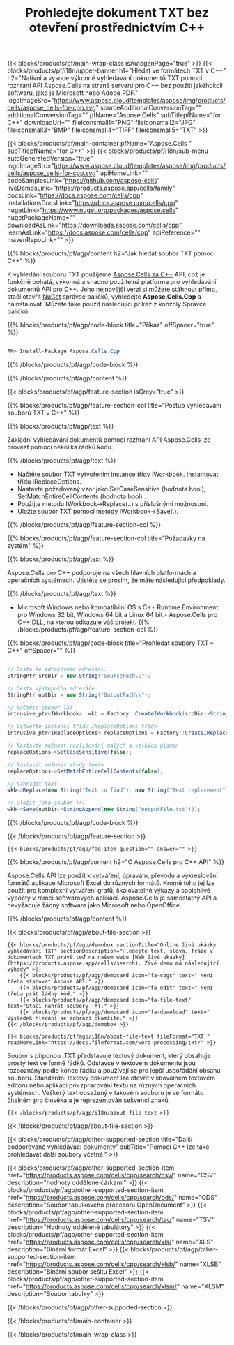 ﻿---
title: Prohledejte dokument TXT bez otevření prostřednictvím C++ 
weight: 5090
url: /cs/cpp/search/txt/ 
description: C++ ukázkový kód pro vyhledávání slov se vzorem v souboru TXT v C++ Runtime Environment pro Windows 32 bit, Windows 64 bit a Linux 64 bit.
---
{{< blocks/products/pf/main-wrap-class isAutogenPage="true" >}}
{{< blocks/products/pf/i18n/upper-banner h1="Hledat ve formátech TXT v C++" h2="Nativní a vysoce výkonné vyhledávání dokumentů TXT pomocí rozhraní API Aspose.Cells na straně serveru pro C++ bez použití jakéhokoli softwaru, jako je Microsoft nebo Adobe PDF." logoImageSrc="https://www.aspose.cloud/templates/aspose/img/products/cells/aspose_cells-for-cpp.svg" sourceAdditionalConversionTag="" additionalConversionTag="" pfName="Aspose.Cells" subTitlepfName="for C++" downloadUrl="" fileiconsmall1="PNG" fileiconsmall2="JPG" fileiconsmall3="BMP" fileiconsmall4="TIFF" fileiconsmall5="TXT" >}}

{{< blocks/products/pf/main-container pfName="Aspose.Cells " subTitlepfName="for C++" >}}
{{< blocks/products/pf/i18n/sub-menu autoGeneratedVersion="true" logoImageSrc="https://www.aspose.cloud/templates/aspose/img/products/cells/aspose_cells-for-cpp.svg" apiHomeLink="" codeSamplesLink="https://github.com/aspose-cells" liveDemosLink="https://products.aspose.app/cells/family" docsLink="https://docs.aspose.com/cells/cpp" installationsDocsLink="https://docs.aspose.com/cells/cpp" nugetLink="https://www.nuget.org/packages/aspose.cells" nugetPackageName="" downloadAsLink="https://downloads.aspose.com/cells/cpp" learnAsLink="https://docs.aspose.com/cells/cpp" apiReference="" mavenRepoLink="" >}}

{{% blocks/products/pf/agp/content h2="Jak hledat soubor TXT pomocí C++" %}}

 K vyhledání souboru TXT použijeme
 [Aspose.Cells za C++](https://products.aspose.com/cells/cpp) 
 API, což je funkčně bohatá, výkonná a snadno použitelná platforma pro vyhledávání dokumentů API pro C++. Jeho nejnovější verzi si můžete stáhnout přímo, stačí otevřít
 [NuGet](https://www.nuget.org/packages/aspose.cells) 
 správce balíčků, vyhledejte
 **Aspose.Cells.Cpp** 
 a nainstalovat. Můžete také použít následující příkaz z konzoly Správce balíčků.

{{% blocks/products/pf/agp/code-block title="Příkaz" offSpacer="true" %}}

```cs

PM> Install-Package Aspose.Cells.Cpp


```

{{% /blocks/products/pf/agp/code-block %}}

{{% /blocks/products/pf/agp/content %}}

{{< blocks/products/pf/agp/feature-section isGrey="true" >}}

{{% blocks/products/pf/agp/feature-section-col title="Postup vyhledávání souborů TXT v C++" %}}

{{% blocks/products/pf/agp/text %}}

 Základní vyhledávání dokumentů pomocí rozhraní API Aspose.Cells lze provést pomocí několika řádků kódu.

{{% /blocks/products/pf/agp/text %}}

+ Načtěte soubor TXT vytvořením instance třídy IWorkbook.
Instantovat třídu IReplaceOptions.
+ Nastavte požadovaný vzor jako SetCaseSensitive (hodnota bool), SetMatchEntireCellContents (hodnota bool) .
+ Použijte metodu IWorkbook->Replace(..) s příslušnými možnostmi.
+ Uložte soubor TXT pomocí metody IWorkbook->Save(.).

{{% /blocks/products/pf/agp/feature-section-col %}}

{{% blocks/products/pf/agp/feature-section-col title="Požadavky na systém" %}}

{{% blocks/products/pf/agp/text %}}

 Aspose.Cells pro C++ podporuje na všech hlavních platformách a operačních systémech. Ujistěte se prosím, že máte následující předpoklady.

{{% /blocks/products/pf/agp/text %}}

- Microsoft Windows nebo kompatibilní OS s C++ Runtime Environment pro Windows 32 bit, Windows 64 bit a Linux 64 bit.- Aspose.Cells pro C++ DLL, na kterou odkazuje váš projekt.
{{% /blocks/products/pf/agp/feature-section-col %}}

{{% blocks/products/pf/agp/code-block title="Prohledat soubory TXT – C++" offSpacer="" %}}

```cs

// Cesta ke zdrojovému adresáři.
StringPtr srcDir = new String("SourcePath\\");

// Cesta výstupního adresáře.
StringPtr outDir = new String("OutputPath\\");

// Načtěte soubor TXT
intrusive_ptr<IWorkbook>  wkb = Factory::CreateIWorkbook(srcDir->StringAppend(new String("sourceFile.txt")));

// Vytvořte instanci třídy IReplaceOptions třídy
intrusive_ptr<IReplaceOptions> replaceOptions = Factory::CreateIReplaceOptions();

// Nastavte možnost rozlišování malých a velkých písmen
replaceOptions->SetCaseSensitive(false);

// Nastavit možnost shody textu
replaceOptions->SetMatchEntireCellContents(false);

// Nahradit text
wkb->Replace(new String("Text to find"), new String("Text replacement"), replaceOptions);

// Uložit jako soubor TXT
wkb->Save(outDir->StringAppend(new String("outputFile.txt")));  


```

{{% /blocks/products/pf/agp/code-block %}}

{{< /blocks/products/pf/agp/feature-section >}}

    {{< blocks/products/pf/agp/faq-item question="" answer="" >}}
 

<!-- aboutfile Starts -->

{{% blocks/products/pf/agp/content h2="O Aspose.Cells pro C++ API" %}}

 Aspose.Cells API lze použít k vytváření, úpravám, převodu a vykreslování formátů aplikace Microsoft Excel do různých formátů. Kromě toho jej lze použít pro komplexní vytváření grafů, škálovatelné výkazy a spolehlivé výpočty v rámci softwarových aplikací. Aspose.Cells je samostatný API a nevyžaduje žádný software jako Microsoft nebo OpenOffice.  



{{% /blocks/products/pf/agp/content %}}

{{< blocks/products/pf/agp/about-file-section >}}

    {{< blocks/products/pf/agp/demobox sectionTitle="Online živé ukázky vyhledávání TXT" sectionDescription="Hledejte text, slova, fráze v dokumentech TXT právě teď na našem webu [Web živé ukázky](https://products.aspose.app/cells/search). Živé demo má následující výhody" >}}
        {{< blocks/products/pf/agp/democard icon="fa-cogs" text=" Není třeba stahovat Aspose API." >}}
        {{< blocks/products/pf/agp/democard icon="fa-edit" text=" Není třeba psát žádný kód." >}}
        {{< blocks/products/pf/agp/democard icon="fa-file-text" text="Stačí nahrát soubory TXT." >}}
        {{< blocks/products/pf/agp/democard icon="fa-download" text=" Výsledek hledání se zobrazí okamžitě." >}}
    {{< /blocks/products/pf/agp/demobox >}}

    {{< blocks/products/pf/agp/i18n/about-file-text fileFormat="TXT " readMoreLink="https://docs.fileformat.com/word-processing/txt/" >}}
Soubor s příponou .TXT představuje textový dokument, který obsahuje prostý text ve formě řádků. Odstavce v textovém dokumentu jsou rozpoznány podle konce řádku a používají se pro lepší uspořádání obsahu souboru. Standardní textový dokument lze otevřít v libovolném textovém editoru nebo aplikaci pro zpracování textu na různých operačních systémech. Veškerý text obsažený v takovém souboru je ve formátu čitelném pro člověka a je reprezentován sekvencí znaků. 

    {{< /blocks/products/pf/agp/i18n/about-file-text >}}

{{< /blocks/products/pf/agp/about-file-section >}}

<!-- aboutfile Ends -->

{{< blocks/products/pf/agp/other-supported-section title="Další podporované vyhledávací dokumenty" subTitle="Pomocí C++ lze také prohledávat další soubory včetně." >}}

{{< blocks/products/pf/agp/other-supported-section-item href="https://products.aspose.com/cells/cpp/search/csv/" name="CSV" description="hodnoty oddělené čárkami" >}}
{{< blocks/products/pf/agp/other-supported-section-item href="https://products.aspose.com/cells/cpp/search/ods/" name="ODS" description="Soubor tabulkového procesoru OpenDocument" >}}
{{< blocks/products/pf/agp/other-supported-section-item href="https://products.aspose.com/cells/cpp/search/tsv/" name="TSV" description="Hodnoty oddělené tabulátory" >}}
{{< blocks/products/pf/agp/other-supported-section-item href="https://products.aspose.com/cells/cpp/search/xls/" name="XLS" description="Binární formát Excel" >}}
{{< blocks/products/pf/agp/other-supported-section-item href="https://products.aspose.com/cells/cpp/search/xlsb/" name="XLSB" description="Binární soubor sešitu Excel" >}}
{{< blocks/products/pf/agp/other-supported-section-item href="https://products.aspose.com/cells/cpp/search/xlsm/" name="XLSM" description="Soubor tabulky" >}}

{{< /blocks/products/pf/agp/other-supported-section >}}

{{< /blocks/products/pf/main-container >}}
    
{{< /blocks/products/pf/main-wrap-class >}}